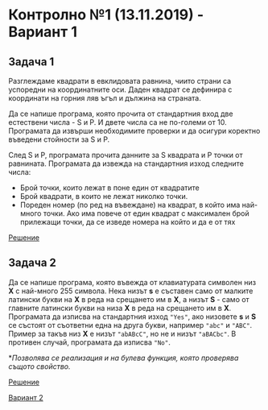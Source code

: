 # Контролно №1 (13.11.2019) - Вариант 1

## Задача 1
Разглеждаме квадрати в евклидовата равнина, чиито страни са успоредни на координатните оси. Даден
квадрат се дефинира с координати на горния ляв ъгъл и дължина на страната.

Да се напише програма, която прочита от стандартния вход две естествени числа - S и P. И двете числа 
са не по-големи от 10. Програмaта да извърши необходимите проверки и да осигури коректно въведени 
стойности за S и P.

След S и P, програмата прочита данните за S квадрата и P точки от равнината. Програмата да извежда на 
стандартния изход следните числа:

- Брой точки, които лежат в поне един от квадратите
- Брой квадрати, в които не лежат николко точки.
- Пореден номер (по ред на въвеждане) на квадрат, в който има най-много точки. Ако има повече от един
квадрат с максимален брой прилежащи точки, да се изведе номера на който и да е от тях 

[Решение](./task1.cpp)

## Задача 2
Да се напише програма, която въвежда от клавиатурата символен низ **Х** с най-много 255 символа. Нека низът
**s** е съставен само от малките латински букви на **Х** в реда на срещането им в **Х**, а низът **S** - само от
главните латински букви на низа **Х** в реда на срещането им в **Х**. Програмата да изписва на стандартния изход
`"Yes"`, ако низовете **s** и **S** се състоят от съответни една на друга букви, например `"abc"` и `"ABC"`.
Пример за такъв низ **Х** е низът `"abABcC"`, но не и низът `"aBACbc"`. В противен случай, програмата да изписва
`"No"`.

**Позволява се реализация и на булева функция, която проверява същото свойство.*

[Решение](./task2.cpp)

[Вариант 2](../group2)